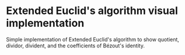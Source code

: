 # Extended Euclid's algorithm visual implementation
Simple implementation of Extended Euclid's algorithm to show quotient, dividor, divident, and the coefficients of Bézout's identity.
